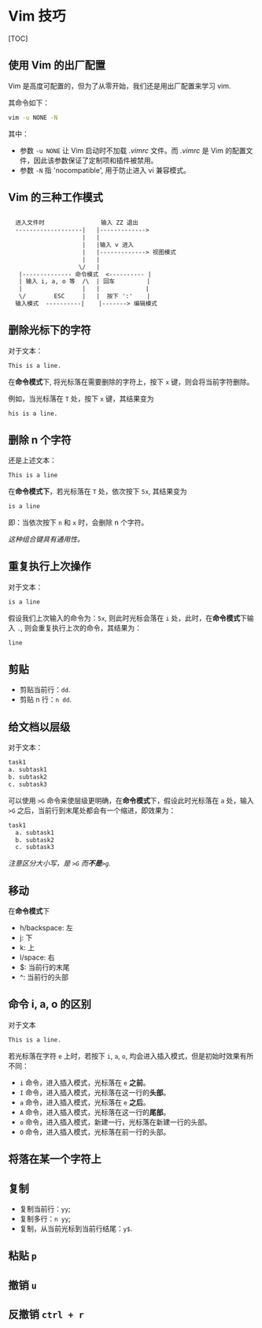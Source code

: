 # Vim 技巧

[TOC]

## 使用 Vim 的出厂配置

Vim 是高度可配置的，但为了从零开始，我们还是用出厂配置来学习 vim.

其命令如下：

```bash
vim -u NONE -N
```

其中：

- 参数 `-u NONE` 让 Vim 启动时不加载 *.vimrc* 文件。而 *.vimrc* 是 Vim 的配置文件，因此该参数保证了定制项和插件被禁用。
- 参数 `-N` 指 'nocompatible', 用于防止进入 vi 兼容模式。

## Vim 的三种工作模式

```txt

  进入文件时                输入 ZZ 退出
  -------------------|   |------------->
                     |   |
                     |   |输入 v 进入
                     |   |-------------> 视图模式
                     |   |
                    \/   |
   |-------------- 命令模式  <---------- |
   | 输入 i, a, o 等  /\  | 回车         |
   |                 |   |             |
   \/        ESC     |   |  按下 ':'    |
  输入模式  ----------|    |-------> 编辑模式

```

## 删除光标下的字符

对于文本：

```txt
This is a line.
```

在**命令模式**下, 将光标落在需要删除的字符上，按下 `x` 键，则会将当前字符删除。

例如，当光标落在 `T` 处，按下 `x` 键，其结果变为

```txt
his is a line.
```

## 删除 n 个字符

还是上述文本：

```txt
This is a line
```

在**命令模式下**，若光标落在 `T` 处，依次按下 `5x`, 其结果变为

```txt
is a line
```

即：当依次按下 `n` 和 `x` 时，会删除 n 个字符。

*这种组合键具有通用性。*

## 重复执行上次操作

对于文本：

```txt
is a line
```

假设我们上次输入的命令为：`5x`, 则此时光标会落在 `i` 处，此时，在**命令模式**下输入 `.`, 则会重复执行上次的命令，其结果为：

```txt
line
```

## 剪贴

- 剪贴当前行：`dd`.
- 剪贴 n 行：`n dd`.

## 给文档以层级

对于文本：

```txt
task1
a. subtask1
b. subtask2
c. subtask3
```

可以使用 `>G` 命令来使层级更明确，在**命令模式**下，假设此时光标落在 `a` 处，输入 `>G` 之后，当前行到末尾处都会有一个缩进，即效果为：

```txt
task1
  a. subtask1
  b. subtask2
  c. subtask3
```

*注意区分大小写，是 `>G` 而**不是**`>g`.*

## 移动

在**命令模式**下

- h/backspace: 左
- j: 下
- k: 上
- l/space: 右
- $: 当前行的末尾
- ^: 当前行的头部

## 命令 i, a, o 的区别

对于文本

```txt
This is a line.
```

若光标落在字符 `e` 上时，若按下 `i`, `a`, `o`, 均会进入插入模式，但是初始时效果有所不同：

- `i` 命令，进入插入模式，光标落在 `e` **之前**。
- `I` 命令，进入插入模式，光标落在这一行的**头部**。
- `a` 命令，进入插入模式，光标落在 `e` **之后**。
- `A` 命令，进入插入模式，光标落在这一行的**尾部**。
- `o` 命令，进入插入模式，新建一行，光标落在新建一行的头部。
- `O` 命令，进入插入模式，光标落在前一行的头部。

## 将落在某一个字符上

## 复制

- 复制当前行：`yy`;
- 复制多行：`n yy`;
- 复制，从当前光标到当前行结尾：`y$`.

## 粘贴 `p`

## 撤销 `u`

## 反撤销 `ctrl + r`
